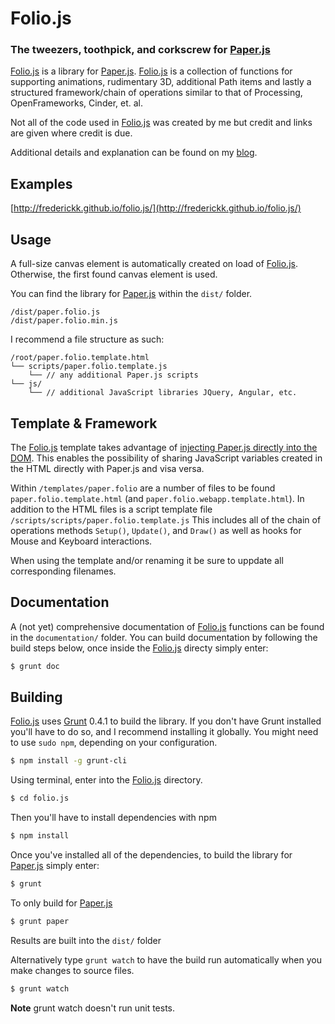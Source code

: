 Folio.js
============
### The tweezers, toothpick, and corkscrew for [Paper.js](http://paperjs.org/) ###


[Folio.js](http://kennethfrederick.de/foliojs/) is a library for [Paper.js](http://paperjs.org/). [Folio.js](http://kennethfrederick.de/foliojs/) is a collection of functions for supporting animations, rudimentary 3D, additional Path items and lastly a structured framework/chain of operations similar to that of Processing, OpenFrameworks, Cinder, et. al.

Not all of the code used in [Folio.js](http://kennethfrederick.de/foliojs/) was created by me but credit and links are given where credit is due.

Additional details and explanation can be found on my [blog](http://kenfrederick.blogspot.de/2012/12/paperjs-frederickkpaper.html).



Examples
-------------

[http://frederickk.github.io/folio.js/](http://frederickk.github.io/folio.js/)



Usage
-------------

A full-size canvas element is automatically created on load of  [Folio.js](http://kennethfrederick.de/foliojs/). Otherwise, the first found canvas element is used.

You can find the library for [Paper.js](http://paperjs.org/) within the `dist/` folder.

```
/dist/paper.folio.js
/dist/paper.folio.min.js
```

I recommend a file structure as such:

```
/root/paper.folio.template.html
└── scripts/paper.folio.template.js
	└── // any additional Paper.js scripts
└── js/
	└── // additional JavaScript libraries JQuery, Angular, etc.
```



Template & Framework
-------------

The [Folio.js](http://kennethfrederick.de/foliojs/) template takes advantage of [injecting Paper.js directly into the DOM](http://Paper.js.org/tutorials/getting-started/using-javascript-directly/). This enables the possibility of sharing JavaScript variables created in the HTML directly with Paper.js and visa versa.

Within `/templates/paper.folio` are a number of files to be found `paper.folio.template.html` (and `paper.folio.webapp.template.html`). In addition to the HTML files is a script template file `/scripts/scripts/paper.folio.template.js` This includes all of the chain of operations methods `Setup()`, `Update()`, and `Draw()` as well as hooks for Mouse and Keyboard interactions.

When using the template and/or renaming it be sure to uppdate all corresponding filenames.



Documentation
-------------

A (not yet) comprehensive documentation of [Folio.js](http://kennethfrederick.de/foliojs/) functions can be found in the `documentation/` folder. You can build documentation by following the build steps below, once inside the [Folio.js](http://kennethfrederick.de/foliojs/) directy simply enter:

```bash
$ grunt doc
```



Building
-------------

[Folio.js](http://kennethfrederick.de/foliojs/) uses [Grunt](http://gruntjs.com/) 0.4.1 to build the library. If you don't have Grunt installed you'll have to do so, and I recommend installing it globally. You might need to use `sudo npm`, depending on your configuration.

```bash
$ npm install -g grunt-cli
```

Using terminal, enter into the [Folio.js](http://kennethfrederick.de/foliojs/) directory.

```bash
$ cd folio.js
```

Then you'll have to install dependencies with npm

```bash
$ npm install
```

Once you've installed all of the dependencies, to build the library for [Paper.js](http://paperjs.org/) simply enter:

```bash
$ grunt
```

To only build for [Paper.js](http://paperjs.org/)

```bash
$ grunt paper
```

Results are built into the `dist/` folder

Alternatively type `grunt watch` to have the build run automatically when you make changes to source files.

```bash
$ grunt watch
```

**Note** grunt watch doesn't run unit tests.
